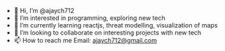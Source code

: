 - 👋 Hi, I’m @ajaych712
- 👀 I’m interested in programming, exploring new tech
- 🌱 I’m currently learning reactjs, threat modelling, visualization of maps
- 💞️ I’m looking to collaborate on interesting projects with new tech
- 📫 How to reach me Email: ajaych712@gmail.com
